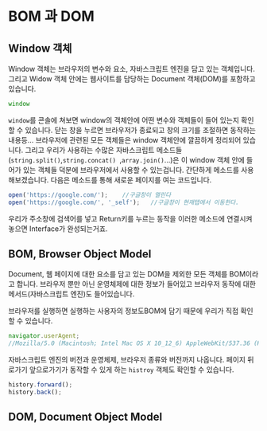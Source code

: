 # BOM 과 DOM

## Window 객체

Window 객체는 브라우저의 변수와 요소, 자바스크립트 엔진을 담고 있는 객체입니다. 그리고 Widow 객체 안에는 웹사이트를 담당하는 Document 객체(DOM)를 포함하고 있습니다.

```javascript
window
```

`window`를 콘솔에 쳐보면 window의 객체안에 어떤 변수와 객체들이 들어 있는지 확인할 수 있습니다. 닫는 창을 누르면 브라우저가 종료되고 창의 크기를 조절하면 동작하는 내용등… 브라우저에 관련된 모든 객체들은 window 객체안에 깔끔하게 정리되어 있습니다. 그리고 우리가 사용하는 수많은 자바스크립트 메소드들 (`string.split()`,`string.concat() `,`array.join()`…)은 이 window 객체 안에 들어가 있는 객체들 덕분에 브라우저에서 사용할 수 있는겁니다. 간단하게 메소드를 사용해보겠습니다. 다음은 메소드를 통해 새로운 페이지를 여는 코드입니다.

```javascript
open('https://google.com/');	//구글창이 열린다
open('https://google.com/', '_self');	//구글창이 현재탭에서 이동한다.
```

우리가 주소창에 검색어를 넣고 Return키를 누르는 동작을 이러한 메소드에 연결시켜 놓으면 Interface가 완성되는거죠. 



## BOM, Browser Object Model

Document, 웹 페이지에 대한 요소를 담고 있는 DOM을 제외한 모든 객체를 BOM이라고 합니다. 브라우저 뿐만 아닌 운영체제에 대한 정보가 들어있고 브라우저 동작에 대한 메서드(자바스크립트 엔진)도 들어있습니다. 

브라우저를 실행하면 실행하는 사용자의 정보도BOM에 담기 때문에 우리가 직접 확인할 수 있습니다.

```javascript
navigator.userAgent;
//Mozilla/5.0 (Macintosh; Intel Mac OS X 10_12_6) AppleWebKit/537.36 (KHTML, like Gecko) Chrome/70.0.3538.102 Safari/537.36
```

자바스크립트 엔진의 버전과 운영체제, 브라우저 종류와 버전까지 나옵니다. 페이지 뒤로가기 앞으로가기가 동작할 수 있게 하는 `histroy` 객체도 확인할 수 있습니다.

```javascript
history.forward();
history.back();
```



## DOM, Document Object Model





